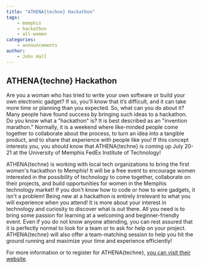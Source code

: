 ```yaml
---
title: "ATHENA{techne} Hackathon"
tags:
    - memphis
    - hackathon
    - all-women
categories:
    - announcements
author:
    - John Hall
---
```

<h2>ATHENA{techne} Hackathon</h2>
<p>Are you a woman who has tried to write your own software or build your own electronic gadget?  If so, you'll know that it’s difficult, 
and it can take more time or planning than you expected.  So, what can you do about it?  Many people have found success by bringing such 
ideas to a hackathon.  Do you know what a "hackathon" is?  It is best described as an "invention marathon."  Normally, it is a weekend 
where like-minded people come together to collaborate about the process, to turn an idea into a tangible product, and to share that 
experience with people like you!  If this concept interests you, you should know that ATHENA{techne} is coming up July 20-21 at the 
University of Memphis FedEx Institute of Technology!</p>

<p>ATHENA{techne} is working with local tech organizations to bring the first women's hackathon to Memphis!  It will be a free event to 
encourage women interested in the possibility of technology to come together, collaborate on their projects, and build opportunities for 
women in the Memphis technology market!  If you don't know how to code or how to wire gadgets, it isn't a problem!  Being new at a hackathon 
is entirely irrelevant to what you will experience when you attend!  It is more about your interest in technology and curiosity to discover 
what is out there.  All you need is to bring some passion for learning at a welcoming and beginner-friendly event.  Even if you do not know 
anyone attending, you can rest assured that it is perfectly normal to look for a team or to ask for help on your project.  ATHENA{techne} 
will also offer a team-matching session to help you hit the ground running and maximize your time and experience efficiently!  </p>

<p>For more information or to register for ATHENA{techne}, <a href='https://www.athenatechne.com/events/athena-techne' target='_blank'>you can visit their website</a>.</p>